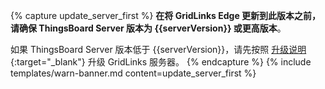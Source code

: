 {% capture update_server_first %}
**在将 GridLinks Edge 更新到此版本之前，请确保 ThingsBoard Server 版本为 {{serverVersion}} 或更高版本**。

如果 ThingsBoard Server 版本低于 {{serverVersion}}，请先按照 [升级说明](/docs/user-guide/install/{{docsPrefix}}upgrade-instructions/{{updateServerLink}}){:target="_blank"} 升级 GridLinks 服务器。
{% endcapture %}
{% include templates/warn-banner.md content=update_server_first %}